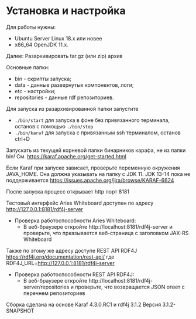 # Установка и настройка

Для работы нужны:
* Ubuntu Server Linux 18.x или новее
* x86_64 OpenJDK 11.x.

Далее: Разархивировать tar.gz (или zip) архив

Основные папки:
* bin - скрипты запуска;
* data - данные развернутых компонентов, логи;
* etc - настройки;
* repositories - данные rdf репозиториев.

Для запуска из разархивированной папки запустите
* `./bin/start` для запуска в фоне без привязанного терминала, останов с помощью `./bin/stop`
* `./bin/karaf` для запуска с привязанным ssh терминалом, останов ctrl+D

Запускать из текущей корневой папки бинарников карафа, не из папки bin!
См. https://karaf.apache.org/get-started.html

Если Karaf при запуске зависает, проверьте переменную окружения JAVA_HOME. Она должна указывать на папку с JDK 11.
JDK 13-14 пока не поддерживается https://issues.apache.org/jira/browse/KARAF-6624

После запуска процесс открывает http порт 8181

Тестовый интерфейс Aries Whiteboard доступен по адресу http://127.0.0.1:8181/rdf4j-server

* Проверка работоспособности Aries Whiteboard:
  * В веб-браузере откройте http://localhost:8181/rdf4j-server и проверьте, что прказывается веб-страница с заголовком JAX-RS Whiteboard

Также по этому же адресу доступе REST API RDF4J https://rdf4j.org/documentation/rest-api/ где RDF4J_URL=http://127.0.0.1:8181/rdf4j-server

* Проверка работоспособности REST API RDF4J:
  * В веб-браузере откройте http://localhost:8181/rdf4j-server/repositories и проверьте, что возвращается JSON ответ с перечнем репозиториев

Сборка сделана на основе Karaf 4.3.0.RC1 и rdf4j 3.1.2
Версия 3.1.2-SNAPSHOT
